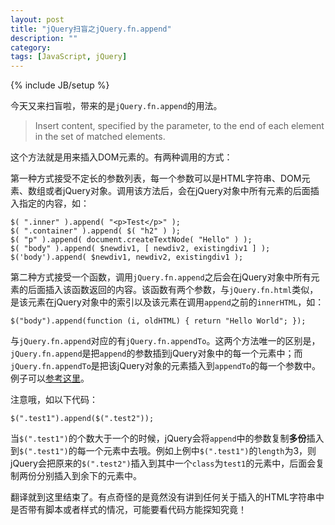 ```yaml
---
layout: post
title: "jQuery扫盲之jQuery.fn.append"
description: ""
category: 
tags: [JavaScript, jQuery]
---
```

{% include JB/setup %}

今天又来扫盲啦，带来的是`jQuery.fn.append`的用法。

> Insert content, specified by the parameter, to the end of each element in the set of matched elements.

这个方法就是用来插入DOM元素的。有两种调用的方式：

第一种方式接受不定长的参数列表，每一个参数可以是HTML字符串、DOM元素、数组或者jQuery对象。调用该方法后，会在jQuery对象中所有元素的后面插入指定的内容，如：

    $( ".inner" ).append( "<p>Test</p>" );
    $( ".container" ).append( $( "h2" ) );
    $( "p" ).append( document.createTextNode( "Hello" ) );
    $( "body" ).append( $newdiv1, [ newdiv2, existingdiv1 ] );
    $('body').append( $newdiv1, newdiv2, existingdiv1 );

第二种方式接受一个函数，调用`jQuery.fn.append`之后会在jQuery对象中所有元素的后面插入该函数返回的内容。该函数有两个参数，与`jQuery.fn.html`类似，是该元素在jQuery对象中的索引以及该元素在调用`append`之前的`innerHTML`，如：

    $("body").append(function (i, oldHTML) { return "Hello World"; });

与`jQuery.fn.append`对应的有`jQuery.fn.appendTo`。这两个方法唯一的区别是，`jQuery.fn.append`是把`append`的参数插到jQuery对象中的每一个元素中；而`jQuery.fn.appendTo`是把该jQuery对象的元素插入到`appendTo`的每一个参数中。例子可以[参考这里](http://jsfiddle.net/r6Quz/)。

注意哦，如以下代码：

    $(".test1").append($(".test2"));

当`$(".test1")`的个数大于一个的时候，jQuery会将`append`中的参数复制**多份**插入到`$(".test1")`的每一个元素中去哦。例如上例中`$(".test1")`的`length`为3，则jQuery会把原来的`$(".test2")`插入到其中一个`class`为`test1`的元素中，后面会复制两份分别插入到余下的元素中。

翻译就到这里结束了。有点奇怪的是竟然没有讲到任何关于插入的HTML字符串中是否带有脚本或者样式的情况，可能要看代码方能探知究竟！
